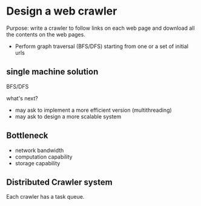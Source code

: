 # Design a web crawler

Purpose: write a crawler to follow links on each web page and download all the contents on the web pages.

- Perform graph traversal (BFS/DFS) starting from one or a set of initial urls

## single machine solution

BFS/DFS

what's next?

- may ask to implement a more efficient version (multithreading)
- may ask to design a more scalable system

## Bottleneck

- network bandwidth
- computation capability
- storage capability

## Distributed Crawler system

Each crawler has a task queue.